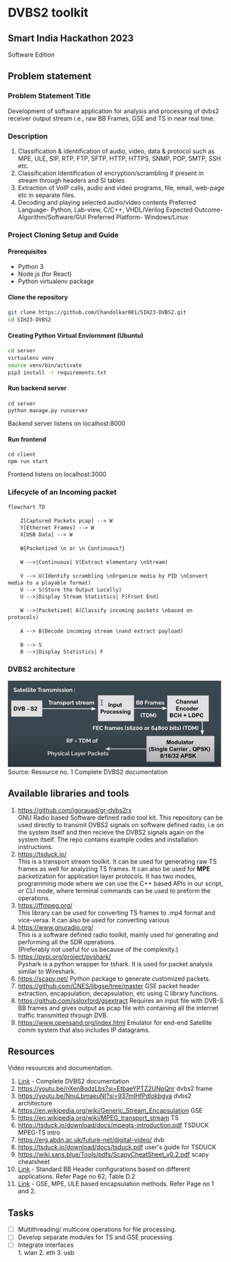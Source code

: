 # DVBS2 toolkit

## Smart India Hackathon 2023 
Software Edition 

## Problem statement
### Problem Statement Title	
Development of software application for analysis and processing of dvbs2 receiver output stream i.e., raw BB Frames, GSE and TS in near real time.
### Description	
1. Classification & identification of audio, video, data & protocol such as MPE, ULE, SIP, RTP, FTP, SFTP, HTTP, HTTPS, SNMP, POP, SMTP, SSH etc. 
2. Classification Identification of encryption/scrambling if present in stream through headers and SI tables 
3. Extraction of VoIP calls, audio and video programs, file, email, web-page etc in separate files. 
4. Decoding and playing selected audio/video contents Preferred Language- Python, Lab-view, C/C++, VHDL/Verilog Expected Outcome- Algorithm/Software/GUI Preferred Platform- Windows/Linux

### Project Cloning Setup and Guide
#### Prerequisites
- Python 3
- Node.js (for React)
- Python virtualenv package

#### Clone the repository
```bash
git clone https://github.com/Chandolkar001/SIH23-DVBS2.git
cd SIH23-DVBS2
```

#### Creating Python Virtual Enviornment (Ubuntu)
```bash
cd server
virtualenv venv
source venv/bin/activate
pip3 install -r requirements.txt
```
#### Run backend server
```
cd server
python manage.py runserver
```
Backend server listens on localhost:8000

#### Run frontend
```
cd client
npm run start
```
Frontend listens on localhost:3000

### Lifecycle of an Incoming packet
```mermaid
flowchart TD

    Z[Captured Packets pcap] --> W
    Y[Ethernet Frames] --> W
    X[USB Data] --> W

    W{Packetized \n or \n Continuous?}

    W -->|Continuous| V(Extract elementary \nStream)

    V --> U(Identify scrambling \nOrganize media by PID \nConvert media to a playable format)
    U --> S(Store the Output Locally)
    U -->|Display Stream Statistics| F[Front End]

    W -->|Packetized| A(Classify incoming packets \nbased on protocols)

    A --> B(Decode incoming stream \nand extract payload)

    B --> S
    B -->|Display Statistics| F
```


### DVBS2 architecture
<img alt="arch" src="images/dvbsarch.png" height="200"/>
<br>Source: Resource no. 1 Complete DVBS2 documentation

## Available libraries and tools
1. https://github.com/igorauad/gr-dvbs2rx </br>
GNU Radio based Software defined radio tool kit.
This repository can be used directly to transmit DVBS2 signals on software defined radio, i.e on the system itself and then recieve the DVBS2 signals again on the system itself. The repo contains example codes and installation instructions.<br>
2. https://tsduck.io/ <br>
This is a transport stream toolkit. It can be used for generating raw TS frames as well for analyzing TS frames.
It can also be used for <b>MPE</b> packetization for application layer protocols.
It has two modes, programming mode where we can use the C++ based APIs in our script, or CLI mode, where terminal commands can be used to preform the operations.
3. https://ffmpeg.org/ <br>
This library can be used for converting TS frames to .mp4 format and vice-versa. It can also be used for converting various 
4. https://www.gnuradio.org/ <br>
This is a software defined radio toolkit, mainly used for generating and performing all the SDR operations.<br>
(Preferably not useful for us because of the complexity.)
5. https://pypi.org/project/pyshark/ <br>
Pyshark is a python wrapper for tshark. It is used for packet analysis similar to Wireshark.
6. https://scapy.net/ Python package to generate customized packets.
7. https://github.com/CNES/libgse/tree/master GSE packet header extraction, encapsulation, decapsulation, etc using C library functions.
8. https://github.com/ssloxford/gsextract Requires an input file with DVB-S BB frames and gives output as pcap file with containing all the internet traffic transmitted through DVB.
9. https://www.opensand.org/index.html Emulator for end-end Satellite comm system that also includes IP datagrams.

## Resources
Video resources and documentation.
1. [Link](https://www.etsi.org/deliver/etsi_en/302300_302399/30230701/01.04.01_20/en_30230701v010401a.pdf) - Complete DVBS2 documentation
2. https://youtu.be/nXenBqdzLbs?si=EtbaeYPTZ2UNpQnr dvbs2 frame
3. https://youtu.be/NnuLbmaeuNI?si=937mIHfPdlokbgva dvbs2 architecture 
4. https://en.wikipedia.org/wiki/Generic_Stream_Encapsulation GSE
5. https://en.wikipedia.org/wiki/MPEG_transport_stream TS
6. https://tsduck.io/download/docs/mpegts-introduction.pdf TSDUCK MPEG-TS intro 
7. https://erg.abdn.ac.uk/future-net/digital-video/ dvb
8. https://tsduck.io/download/docs/tsduck.pdf user's guide for TSDUCK
9. https://wiki.sans.blue/Tools/pdfs/ScapyCheatSheet_v0.2.pdf scapy cheatsheet
10. [Link](https://www.etsi.org/deliver/etsi_en/302300_302399/30230701/01.04.01_20/en_30230701v010401a.pdf) - Standard BB Header configurations based on different applications. Refer Page no 62, Table D.2
11. [Link](https://sci-hub.se/https://ieeexplore.ieee.org/document/4409401) - GSE, MPE, ULE based encapsulation methods. Refer Page no 1 and 2.

## Tasks
- [ ] Multithreading/ multicore operations for file processing.
- [ ] Develop separate modules for TS and GSE processing.
- [ ] Integrate interfaces<br>
        1. wlan
        2. eth
        3. usb
